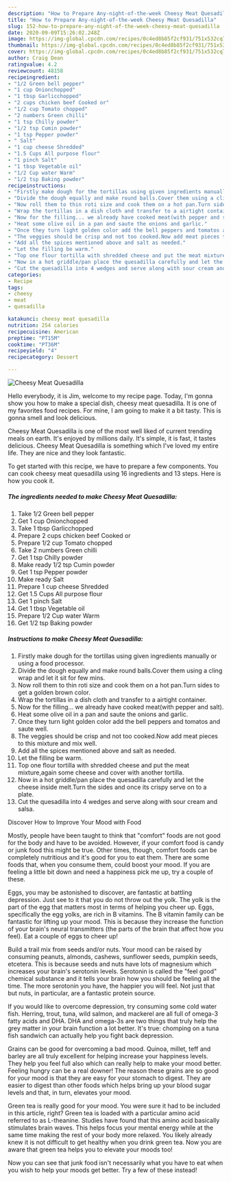 ```yaml
---
description: "How to Prepare Any-night-of-the-week Cheesy Meat Quesadilla"
title: "How to Prepare Any-night-of-the-week Cheesy Meat Quesadilla"
slug: 152-how-to-prepare-any-night-of-the-week-cheesy-meat-quesadilla
date: 2020-09-09T15:26:02.248Z
image: https://img-global.cpcdn.com/recipes/0c4ed8b85f2cf931/751x532cq70/cheesy-meat-quesadilla-recipe-main-photo.jpg
thumbnail: https://img-global.cpcdn.com/recipes/0c4ed8b85f2cf931/751x532cq70/cheesy-meat-quesadilla-recipe-main-photo.jpg
cover: https://img-global.cpcdn.com/recipes/0c4ed8b85f2cf931/751x532cq70/cheesy-meat-quesadilla-recipe-main-photo.jpg
author: Craig Dean
ratingvalue: 4.2
reviewcount: 48158
recipeingredient:
- "1/2 Green bell pepper"
- "1 cup Onionchopped"
- "1 tbsp Garlicchopped"
- "2 cups chicken beef Cooked or"
- "1/2 cup Tomato chopped"
- "2 numbers Green chilli"
- "1 tsp Chilly powder"
- "1/2 tsp Cumin powder"
- "1 tsp Pepper powder"
- " Salt"
- "1 cup cheese Shredded"
- "1.5 Cups All purpose flour"
- "1 pinch Salt"
- "1 tbsp Vegetable oil"
- "1/2 Cup water Warm"
- "1/2 tsp Baking powder"
recipeinstructions:
- "Firstly make dough for the tortillas using given ingredients manually or using a food processor."
- "Divide the dough equally and make round balls.Cover them using a cling wrap and let it sit for few mins."
- "Now roll them to thin roti size and cook them on a hot pan.Turn sides to get a golden brown color."
- "Wrap the tortillas in a dish cloth and transfer to a airtight container."
- "Now for the filling... we already have cooked meat(with pepper and salt)."
- "Heat some olive oil in a pan and saute the onions and garlic."
- "Once they turn light golden color add the bell peppers and tomatos and saute well."
- "The veggies should be crisp and not too cooked.Now add meat pieces to this mixture and mix well."
- "Add all the spices mentioned above and salt as needed."
- "Let the filling be warm."
- "Top one flour tortilla with shredded cheese and put the meat mixture,again some cheese and cover with another tortilla."
- "Now in a hot griddle/pan place the quesadilla carefully and let the cheese inside melt.Turn the sides and once its crispy serve on to a plate."
- "Cut the quesadilla into 4 wedges and serve along with sour cream and salsa."
categories:
- Recipe
tags:
- cheesy
- meat
- quesadilla

katakunci: cheesy meat quesadilla 
nutrition: 254 calories
recipecuisine: American
preptime: "PT15M"
cooktime: "PT36M"
recipeyield: "4"
recipecategory: Dessert

---
```



![Cheesy Meat Quesadilla](https://img-global.cpcdn.com/recipes/0c4ed8b85f2cf931/751x532cq70/cheesy-meat-quesadilla-recipe-main-photo.jpg)

Hello everybody, it is Jim, welcome to my recipe page. Today, I'm gonna show you how to make a special dish, cheesy meat quesadilla. It is one of my favorites food recipes. For mine, I am going to make it a bit tasty. This is gonna smell and look delicious.

Cheesy Meat Quesadilla is one of the most well liked of current trending meals on earth. It's enjoyed by millions daily. It's simple, it is fast, it tastes delicious. Cheesy Meat Quesadilla is something which I've loved my entire life. They are nice and they look fantastic.




To get started with this recipe, we have to prepare a few components. You can cook cheesy meat quesadilla using 16 ingredients and 13 steps. Here is how you cook it.

<!--inarticleads1-->

##### The ingredients needed to make Cheesy Meat Quesadilla:

1. Take 1/2 Green bell pepper
1. Get 1 cup Onionchopped
1. Take 1 tbsp Garlicchopped
1. Prepare 2 cups chicken beef Cooked or
1. Prepare 1/2 cup Tomato chopped
1. Take 2 numbers Green chilli
1. Get 1 tsp Chilly powder
1. Make ready 1/2 tsp Cumin powder
1. Get 1 tsp Pepper powder
1. Make ready  Salt
1. Prepare 1 cup cheese Shredded
1. Get 1.5 Cups All purpose flour
1. Get 1 pinch Salt
1. Get 1 tbsp Vegetable oil
1. Prepare 1/2 Cup water Warm
1. Get 1/2 tsp Baking powder




<!--inarticleads2-->

##### Instructions to make Cheesy Meat Quesadilla:

1. Firstly make dough for the tortillas using given ingredients manually or using a food processor.
1. Divide the dough equally and make round balls.Cover them using a cling wrap and let it sit for few mins.
1. Now roll them to thin roti size and cook them on a hot pan.Turn sides to get a golden brown color.
1. Wrap the tortillas in a dish cloth and transfer to a airtight container.
1. Now for the filling... we already have cooked meat(with pepper and salt).
1. Heat some olive oil in a pan and saute the onions and garlic.
1. Once they turn light golden color add the bell peppers and tomatos and saute well.
1. The veggies should be crisp and not too cooked.Now add meat pieces to this mixture and mix well.
1. Add all the spices mentioned above and salt as needed.
1. Let the filling be warm.
1. Top one flour tortilla with shredded cheese and put the meat mixture,again some cheese and cover with another tortilla.
1. Now in a hot griddle/pan place the quesadilla carefully and let the cheese inside melt.Turn the sides and once its crispy serve on to a plate.
1. Cut the quesadilla into 4 wedges and serve along with sour cream and salsa.




Discover How to Improve Your Mood with Food


Mostly, people have been taught to think that "comfort" foods are not good for the body and have to be avoided. However, if your comfort food is candy or junk food this might be true. Other times, though, comfort foods can be completely nutritious and it's good for you to eat them. There are some foods that, when you consume them, could boost your mood. If you are feeling a little bit down and need a happiness pick me up, try a couple of these.

Eggs, you may be astonished to discover, are fantastic at battling depression. Just see to it that you do not throw out the yolk. The yolk is the part of the egg that matters most in terms of helping you cheer up. Eggs, specifically the egg yolks, are rich in B vitamins. The B vitamin family can be fantastic for lifting up your mood. This is because they increase the function of your brain's neural transmitters (the parts of the brain that affect how you feel). Eat a couple of eggs to cheer up!

Build a trail mix from seeds and/or nuts. Your mood can be raised by consuming peanuts, almonds, cashews, sunflower seeds, pumpkin seeds, etcetera. This is because seeds and nuts have lots of magnesium which increases your brain's serotonin levels. Serotonin is called the "feel good" chemical substance and it tells your brain how you should be feeling all the time. The more serotonin you have, the happier you will feel. Not just that but nuts, in particular, are a fantastic protein source.

If you would like to overcome depression, try consuming some cold water fish. Herring, trout, tuna, wild salmon, and mackerel are all full of omega-3 fatty acids and DHA. DHA and omega-3s are two things that truly help the grey matter in your brain function a lot better. It's true: chomping on a tuna fish sandwich can actually help you fight back depression. 

Grains can be good for overcoming a bad mood. Quinoa, millet, teff and barley are all truly excellent for helping increase your happiness levels. They help you feel full also which can really help to make your mood better. Feeling hungry can be a real downer! The reason these grains are so good for your mood is that they are easy for your stomach to digest. They are easier to digest than other foods which helps bring up your blood sugar levels and that, in turn, elevates your mood.

Green tea is really good for your mood. You were sure it had to be included in this article, right? Green tea is loaded with a particular amino acid referred to as L-theanine. Studies have found that this amino acid basically stimulates brain waves. This helps focus your mental energy while at the same time making the rest of your body more relaxed. You likely already knew it is not difficult to get healthy when you drink green tea. Now you are aware that green tea helps you to elevate your moods too!

Now you can see that junk food isn't necessarily what you have to eat when you wish to help your moods get better. Try a few of these instead!

